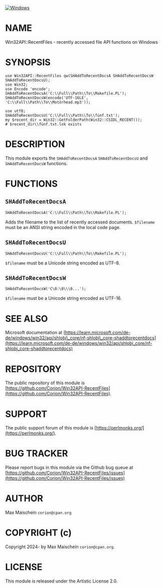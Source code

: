 
[![Windows](https://github.com/Corion/Win32API-RecentFiles/workflows/windows/badge.svg)](https://github.com/Corion/Win32API-RecentFiles/actions?query=workflow%3Awindows)

# NAME

Win32API::RecentFiles - recently accessed file API functions on Windows

# SYNOPSIS

    use Win32API::RecentFiles qw(SHAddToRecentDocsA SHAddToRecentDocsW SHAddToRecentDocsU);
    use Win32;
    use Encode 'encode';
    SHAddToRecentDocsA('C:\\Full\\Path\\To\\Makefile.PL');
    SHAddToRecentDocsW(encode('UTF-16LE', 'C:\\Full\\Path\\To\\Motörhead.mp3'));

    use utf8;
    SHAddToRecentDocsU('C:\\Full\\Path\\To\\fünf.txt');
    my $recent_dir = Win32::GetFolderPath(Win32::CSIDL_RECENT());
    # $recent_dir\\fünf.txt.lnk exists

# DESCRIPTION

This module exports the `SHAddToRecentDocsA`
`SHAddToRecentDocsU` and `SHAddToRecentDocsW` functions.

# FUNCTIONS

## `SHAddToRecentDocsA`

    SHAddToRecentDocsA('C:\\Full\\Path\\To\\Makefile.PL');
    

Adds the filename to the list of recently accessed documents.
`$filename` must be an ANSI string encoded in the local code page.

## `SHAddToRecentDocsU`

    SHAddToRecentDocsU('C:\\Full\\Path\\To\\Makefile.PL');

`$filename` must be a Unicode string encoded as UTF-8.

## `SHAddToRecentDocsW`

    SHAddToRecentDocsW('C\0:\0\\\0...');

`$filename` must be a Unicode string encoded as UTF-16.

# SEE ALSO

Microsoft documentation at [https://learn.microsoft.com/de-de/windows/win32/api/shlobj\_core/nf-shlobj\_core-shaddtorecentdocs](https://learn.microsoft.com/de-de/windows/win32/api/shlobj_core/nf-shlobj_core-shaddtorecentdocs)

# REPOSITORY

The public repository of this module is
[https://github.com/Corion/Win32API-RecentFiles](https://github.com/Corion/Win32API-RecentFiles).

# SUPPORT

The public support forum of this module is [https://perlmonks.org/](https://perlmonks.org/).

# BUG TRACKER

Please report bugs in this module via the Github bug queue at
[https://github.com/Corion/Win32API-RecentFiles/issues](https://github.com/Corion/Win32API-RecentFiles/issues)

# AUTHOR

Max Maischein `corion@cpan.org`

# COPYRIGHT (c)

Copyright 2024- by Max Maischein `corion@cpan.org`.

# LICENSE

This module is released under the Artistic License 2.0.

